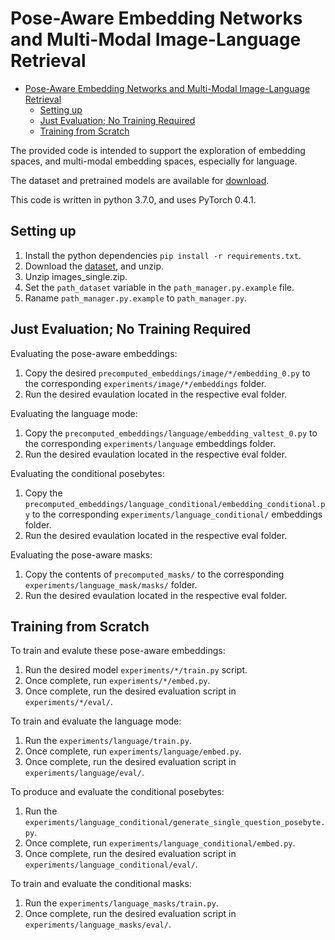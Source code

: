
# Pose-Aware Embedding Networks and Multi-Modal Image-Language Retrieval
* [Pose-Aware Embedding Networks and Multi-Modal Image-Language Retrieval](#Pose-Aware-Embedding-Networks-and-Multi-Modal-Image-Language-Retrieval)
  * [Setting up](#setting-up)
  * [Just Evaluation; No Training Required](#just-evaluation-no-training-required)
  * [Training from Scratch](#training-from-scratch)


The provided code is intended to support the exploration of embedding spaces, and multi-modal embedding spaces, especially for language.

The dataset and pretrained models are available for [download]().

This code is written in python 3.7.0, and uses PyTorch 0.4.1.

## Setting up

1. Install the python dependencies `pip install -r requirements.txt`.
1. Download the [dataset](), and unzip.
1. Unzip images_single.zip.
1. Set the `path_dataset` variable in the `path_manager.py.example` file.
1. Raname `path_manager.py.example` to `path_manager.py`.

## Just Evaluation; No Training Required

Evaluating the pose-aware embeddings:
1. Copy the desired `precomputed_embeddings/image/*/embedding_0.py` to the corresponding `experiments/image/*/embeddings` folder.
1. Run the desired evaulation located in the respective eval folder.

Evaluating the language mode:
1. Copy the `precomputed_embeddings/language/embedding_valtest_0.py` to the corresponding `experiments/language` embeddings folder.
1. Run the desired evaulation located in the respective eval folder.

Evaluating the conditional posebytes:
1. Copy the `precomputed_embeddings/language_conditional/embedding_conditional.py` to the corresponding `experiments/language_conditional/` embeddings folder.
1. Run the desired evaulation located in the respective eval folder.

Evaluating the pose-aware masks:
1. Copy the contents of `precomputed_masks/` to the corresponding `experiments/language_mask/masks/` folder.
1. Run the desired evaulation located in the respective eval folder.

## Training from Scratch

To train and evalute these pose-aware embeddings:
1. Run the desired model `experiments/*/train.py` script.
1. Once complete, run `experiments/*/embed.py`.
1. Once complete, run the desired evaluation script in `experiments/*/eval/`.

To train and evaluate the language mode:
1. Run the `experiments/language/train.py`.
1. Once complete, run `experiments/language/embed.py`.
1. Once complete, run the desired evaluation script in `experiments/language/eval/`.

To produce and evaluate the conditional posebytes:
1. Run the `experiments/language_conditional/generate_single_question_posebyte.py`.
1. Once complete, run `experiments/language_conditional/embed.py`.
1. Once complete, run the desired evaluation script in `experiments/language_conditional/eval/`.

To train and evaluate the conditional masks:
1. Run the `experiments/language_masks/train.py`.
1. Once complete, run the desired evaluation script in `experiments/language_masks/eval/`.
